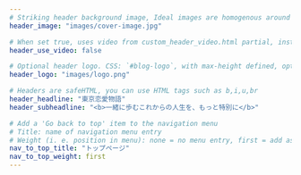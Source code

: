 ```yaml
---
# Striking header background image, Ideal images are homogenous around the centre and contrasting to the text. Non-ideal images can use `title_guard`
header_image: "images/cover-image.jpg"

# When set true, uses video from custom_header_video.html partial, instead of header_image
header_use_video: false

# Optional header logo. CSS: `#blog-logo`, with max-height defined, optimize to prevent scaling
header_logo: "images/logo.png"

# Headers are safeHTML, you can use HTML tags such as b,i,u,br
header_headline: "東京恋愛物語"
header_subheadline: "<b>一緒に歩むこれからの人生を、もっと特別に</b>"

# Add a 'Go back to top' item to the navigation menu
# Title: name of navigation menu entry
# Weight (i. e. position in menu): none = no menu entry, first = add as first entry, last = ad as last entry
nav_to_top_title: "トップページ"
nav_to_top_weight: first
---
```

